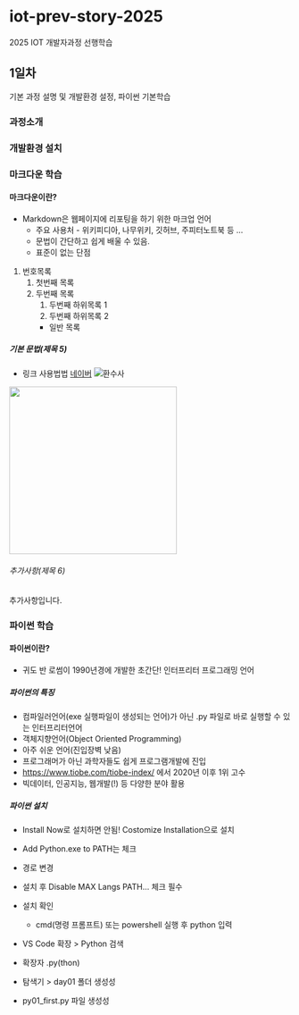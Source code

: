 # iot-prev-story-2025
2025 IOT 개발자과정 선행학습

## 1일차
기본 과정 설명 및 개발환경 설정, 파이썬 기본학습

### 과정소개

### 개발환경 설치

### 마크다운 학습

#### 마크다운이란?
- Markdown은 웹페이지에 리포팅을 하기 위한 마크업 언어
    - 주요 사용처 - 위키피디아, 나무위키, 깃허브, 주피터노트북 등 ...
    - 문법이 간단하고 쉽게 배울 수 있음.
    - 표준이 없는 단점

1. 번호목록
    1. 첫번째 목록
    2. 두번째 목록
        1. 두번째 하위목록 1
        2. 두번째 하위목록 2
        - 일반 목록

##### 기본 문법(제목 5)
- 링크 사용법법
[네이버](https://www.naver.com)
![환수사](https://ssl.pstatic.net/melona/libs/1522/1522020/aa5b48b7e7f7e1e6d44c_20250109174152630.jpg)
<img src="https://ssl.pstatic.net/melona/libs/1522/1522020/aa5b48b7e7f7e1e6d44c_20250109174152630.jpg" width="300">

###### 추가사항(제목 6)
추가사항입니다.

### 파이썬 학습

#### 파이썬이란?
- 귀도 반 로썸이 1990년경에 개발한 초간단! 인터프리터 프로그래밍 언어

##### 파이썬의 특징
- 컴파일러언어(exe 실행파일이 생성되는 언어)가 아닌 .py 파일로 바로 실행할 수 있는 인터프리터언어
- 객체지향언어(Object Oriented Programming)
- 아주 쉬운 언어(진입장벽 낮음)
- 프로그래머가 아닌 과학자들도 쉽게 프로그램개발에 진입
- https://www.tiobe.com/tiobe-index/ 에서 2020년 이후 1위 고수
- 빅데이터, 인공지능, 웹개발(!) 등 다양한 분야 활용

##### 파이썬 설치
- Install Now로 설치하면 안됨! Costomize Installation으로 설치
- Add Python.exe to PATH는 체크
- 경로 변경
- 설치 후 Disable MAX Langs PATH... 체크 필수
- 설치 확인
    - cmd(명령 프롬프트) 또는 powershell 실행 후 python 입력

- VS Code 확장 > Python 검색
- 확장자 .py(thon)    
- 탐색기 > day01 폴더 생성성
- py01_first.py 파일 생성성



